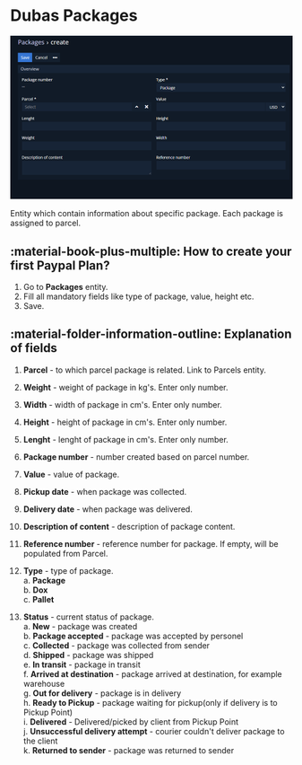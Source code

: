 # Dubas Packages
![Packages](../../images/shipping-manager/packages.png)

Entity which contain information about specific package. Each package is assigned to parcel.

## :material-book-plus-multiple: How to create your first Paypal Plan?
1.	Go to **Packages** entity.
2.	Fill all mandatory fields like type of package, value, height etc. 
3.	Save.

## :material-folder-information-outline: Explanation of fields
1. **Parcel** - to which parcel package is related. Link to Parcels entity.
2. **Weight** - weight of package in kg's. Enter only number.
3. **Width** - width of package in cm's. Enter only number.
4. **Height** - height of package in cm's. Enter only number.
5. **Lenght** - lenght of package in cm's. Enter only number.
6. **Package number** - number created based on parcel number.
7. **Value** - value of package. 
8. **Pickup date** - when package was collected.
9. **Delivery date** - when package was delivered.
10. **Description of content** - description of package content.
11. **Reference number** - reference number for package. If empty, will be populated from Parcel.
12. **Type** - type of package.      
    a.	**Package**  
    b.	**Dox**   
    c.	**Pallet**   

13. **Status** - current status of package.       
    a.	**New** - package was created  
    b.	**Package accepted** - package was accepted by personel  
    c.	**Collected** - package was collected from sender  
    d.	**Shipped** - package was shipped  
    e.	**In transit** - package in transit  
    f.	**Arrived at destination** - package arrived at destination, for example warehouse   
    g.	**Out for delivery** - package is in delivery  
    h.	**Ready to Pickup** - package waiting for pickup(only if delivery is to Pickup Point)  
    i.	**Delivered** - Delivered/picked by client from Pickup Point  
    j.	**Unsuccessful delivery attempt** - courier couldn't deliver package to the client  
    k.	**Returned to sender** - package was returned to sender  